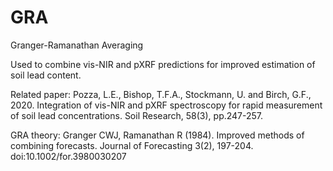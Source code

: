 # GRA
Granger-Ramanathan Averaging

Used to combine vis-NIR and pXRF predictions for improved estimation of soil lead content. 

Related paper: 
Pozza, L.E., Bishop, T.F.A., Stockmann, U. and Birch, G.F., 2020. Integration of vis-NIR and pXRF spectroscopy for rapid measurement of soil lead concentrations. Soil Research, 58(3), pp.247-257.

GRA theory: 
Granger CWJ, Ramanathan R (1984). Improved methods of combining forecasts. Journal of Forecasting 3(2), 197-204. doi:10.1002/for.3980030207
